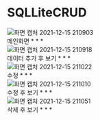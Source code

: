 # SQLLiteCRUD

![화면 캡처 2021-12-15 210903](https://user-images.githubusercontent.com/76406599/146184691-00fce227-e2fc-4cba-9ea0-13d585da30ab.png)<br/>메인화면 * * *<br/>
![화면 캡처 2021-12-15 210918](https://user-images.githubusercontent.com/76406599/146185719-d9a7e1d9-6e81-4ee6-8add-cbb813b6d2b2.png)<br/>데이터 추가 후 보기 * * *<br/>
![화면 캡처 2021-12-15 211022](https://user-images.githubusercontent.com/76406599/146184802-bd21662b-bc2d-442e-943a-cc1b1d21a522.png)<br/>수정 * * *<br/>
![화면 캡처 2021-12-15 211010](https://user-images.githubusercontent.com/76406599/146184823-d452b8d3-43e6-4a64-9894-a6aafd3e5780.png)<br/>수정 후 보기 * * *<br/>
![화면 캡처 2021-12-15 211051](https://user-images.githubusercontent.com/76406599/146184850-7eba9e11-8a4c-4254-8195-fccb38de2c52.png)<br/>삭제 후 보기 * * *<br/>
